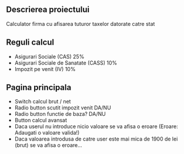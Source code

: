 ## Descrierea proiectului 

Calculator firma cu afisarea tuturor taxelor datorate catre stat 


## Reguli calcul
- Asigurari Sociale (CAS)	25%
- Asigurari Sociale de Sanatate (CASS) 10%
- Impozit pe venit (IV)	10%

## Pagina principala
- Switch calcul brut / net
- Radio button scutit impozit venit DA/NU
- Radio button functie de baza? DA/NU
- Button calcul avansat
- Daca userul nu introduce nicio valoare se va afisa o eroare (Eroare: Adaugati o valoare valida!)
- Daca valoarea introdusa de catre user este mai mica de 1900 de lei (brut) se va afisa o eroare...
